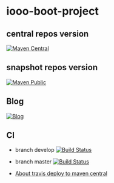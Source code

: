 # iooo-boot-project

## central repos version
[![Maven Central](https://maven-badges-generator.herokuapp.com/maven-central/tech.iooo.boot/iooo-boot-core/badge.svg)](https://maven-badges-generator.herokuapp.com/maven-central/tech.iooo.boot/iooo-boot-parent)

## snapshot repos version
[![Maven Public](https://maven-badges-generator.herokuapp.com/maven-public/tech.iooo.boot/iooo-boot-core/badge.svg)](https://maven-badges-generator.herokuapp.com/maven-public/tech.iooo.boot/iooo-boot-core)


## Blog
[![Blog](https://img.shields.io/badge/Blog-IoooTech-brightgreen.svg?longCache=true&style=plastic)](https://blog.iooo.tech)

## CI

- branch develop [![Build Status](https://travis-ci.org/ioootech/coco.svg?branch=develop)](https://travis-ci.org/ioootech/coco)

- branch master [![Build Status](https://travis-ci.org/ioootech/coco.svg?branch=master)](https://travis-ci.org/ioootech/coco)

- [About travis deploy to maven central](https://github.com/stefanbirkner/travis-deploy-to-maven-central)
